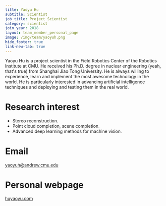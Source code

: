 ```yaml
---
title: Yaoyu Hu
subtitle: Scientist
job_title: Project Scientist
category: scientist
join_year: 2018
layout: team_member_personal_page
image: /img/team/yaoyuh.png
hide_footer: true
link-new-tab: true
---
```


Yaoyu Hu is a project scientist in the Field Robotics Center of the Robotics Institute at CMU. He received his Ph.D. degree in nuclear engineering (yeah, that's true) from Shanghai Jiao Tong University. He is always willing to experience, learn and implement the most awesome technology in the world. He is particularly interested in advancing artificial intelligence techniques and deploying and testing them in the real world. 

# Research interest #
- Stereo reconstruction.
- Point cloud completion, scene completion.
- Advanced deep learning methods for machine vision.

# Email #
yaoyuh@andrew.cmu.edu

# Personal webpage #
<a href="http://huyaoyu.com" target="_blank">huyaoyu.com</a>
